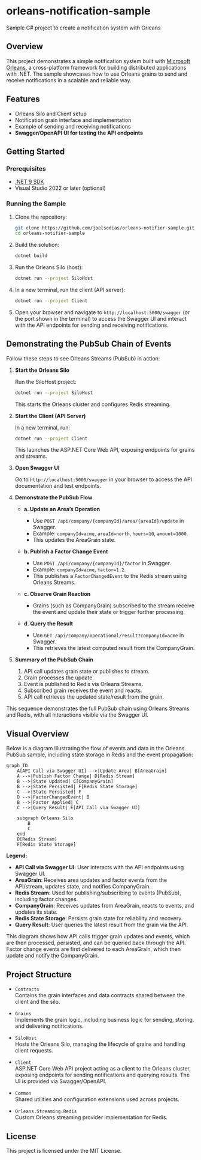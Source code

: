 # orleans-notification-sample
Sample C# project to create a notification system with Orleans

## Overview

This project demonstrates a simple notification system built with [Microsoft Orleans](https://dotnet.github.io/orleans/), a cross-platform framework for building distributed applications with .NET. The sample showcases how to use Orleans grains to send and receive notifications in a scalable and reliable way.

## Features

- Orleans Silo and Client setup
- Notification grain interface and implementation
- Example of sending and receiving notifications
- **Swagger/OpenAPI UI for testing the API endpoints**

## Getting Started

### Prerequisites

- [.NET 9 SDK](https://dotnet.microsoft.com/download)
- Visual Studio 2022 or later (optional)

### Running the Sample

1. Clone the repository:
    ```bash
    git clone https://github.com/joelsodias/orleans-notifier-sample.git
    cd orleans-notifier-sample
    ```

2. Build the solution:
    ```bash
    dotnet build
    ```

3. Run the Orleans Silo (host):
    ```bash
    dotnet run --project SiloHost
    ```

4. In a new terminal, run the client (API server):
    ```bash
    dotnet run --project Client
    ```

5. Open your browser and navigate to `http://localhost:5000/swagger` (or the port shown in the terminal) to access the Swagger UI and interact with the API endpoints for sending and receiving notifications.

## Demonstrating the PubSub Chain of Events

Follow these steps to see Orleans Streams (PubSub) in action:

1. **Start the Orleans Silo**

    Run the SiloHost project:
    ```bash
    dotnet run --project SiloHost
    ```
    This starts the Orleans cluster and configures Redis streaming.

2. **Start the Client (API Server)**

    In a new terminal, run:
    ```bash
    dotnet run --project Client
    ```
    This launches the ASP.NET Core Web API, exposing endpoints for grains and streams.

3. **Open Swagger UI**

    Go to `http://localhost:5000/swagger` in your browser to access the API documentation and test endpoints.

4. **Demonstrate the PubSub Flow**

    - **a. Update an Area’s Operation**
      - Use `POST /api/company/{companyId}/area/{areaId}/update` in Swagger.
      - Example: `companyId=acme`, `areaId=north`, `hours=10`, `amount=1000`.
      - This updates the AreaGrain state.

    - **b. Publish a Factor Change Event**
      - Use `POST /api/company/{companyId}/factor` in Swagger.
      - Example: `companyId=acme`, `factor=1.2`.
      - This publishes a `FactorChangedEvent` to the Redis stream using Orleans Streams.

    - **c. Observe Grain Reaction**
      - Grains (such as CompanyGrain) subscribed to the stream receive the event and update their state or trigger further processing.

    - **d. Query the Result**
      - Use `GET /api/company/operational/result?companyId=acme` in Swagger.
      - This retrieves the latest computed result from the CompanyGrain.

5. **Summary of the PubSub Chain**

    1. API call updates grain state or publishes to stream.
    2. Grain processes the update.
    3. Event is published to Redis via Orleans Streams.
    4. Subscribed grain receives the event and reacts.
    5. API call retrieves the updated state/result from the grain.

This sequence demonstrates the full PubSub chain using Orleans Streams and Redis, with all interactions visible via the Swagger UI.

## Visual Overview

Below is a diagram illustrating the flow of events and data in the Orleans PubSub sample, including state storage in Redis and the event propagation:

```mermaid
graph TD
    A[API Call via Swagger UI] -->|Update Area| B[AreaGrain]
    A -->|Publish Factor Change| D[Redis Stream]
    B -->|State Updated| C[CompanyGrain]
    B -->|State Persisted| F[Redis State Storage]
    C -->|State Persisted| F
    D -->|FactorChangedEvent| B
    B -->|Factor Applied| C
    C -->|Query Result| E[API Call via Swagger UI]

    subgraph Orleans Silo
        B
        C
    end
    D[Redis Stream]
    F[Redis State Storage]
```

**Legend:**

- **API Call via Swagger UI**: User interacts with the API endpoints using Swagger UI.
- **AreaGrain**: Receives area updates and factor events from the API/stream, updates state, and notifies CompanyGrain.
- **Redis Stream**: Used for publishing/subscribing to events (PubSub), including factor changes.
- **CompanyGrain**: Receives updates from AreaGrain, reacts to events, and updates its state.
- **Redis State Storage**: Persists grain state for reliability and recovery.
- **Query Result**: User queries the latest result from the grain via the API.

This diagram shows how API calls trigger grain updates and events, which are then processed, persisted, and can be queried back through the API. Factor change events are first delivered to each AreaGrain, which then update and notify the CompanyGrain.

## Project Structure

- `Contracts`  
  Contains the grain interfaces and data contracts shared between the client and the silo.

- `Grains`  
  Implements the grain logic, including business logic for sending, storing, and delivering notifications.

- `SiloHost`  
  Hosts the Orleans Silo, managing the lifecycle of grains and handling client requests.

- `Client`  
  ASP.NET Core Web API project acting as a client to the Orleans cluster, exposing endpoints for sending notifications and querying results. The UI is provided via Swagger/OpenAPI.

- `Common`  
  Shared utilities and configuration extensions used across projects.

- `Orleans.Streaming.Redis`  
  Custom Orleans streaming provider implementation for Redis.

## License

This project is licensed under the MIT License.
